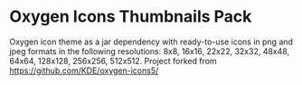 # Oxygen Icons Thumbnails Pack

Oxygen icon theme as a jar dependency with ready-to-use icons in png and jpeg formats in the following resolutions: 8x8, 16x16, 22x22, 32x32, 48x48, 64x64, 128x128, 256x256, 512x512. Project forked from https://github.com/KDE/oxygen-icons5/

